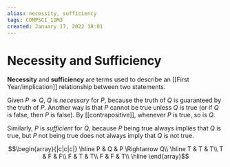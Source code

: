 ```yaml
---
alias: necessity, sufficiency
tags: COMPSCI_1DM3
created: January 17, 2022 18:01
---
```

# Necessity and Sufficiency
**Necessity** and **sufficiency** are terms used to describe an [[First Year/implication]] relationship between two statements. 

Given $P\Rightarrow Q$, $Q$ is *necessary* for $P$, because the truth of $Q$ is guaranteed by the truth of $P$.  Another way is that $P$ cannot be true unless $Q$ is true (or if $Q$ is false, then $P$ is false). By [[contrapositive]], whenever $P$ is true, so is $Q$. 
 
Similarly, $P$ is *sufficient* for $Q$, because $P$ being true always implies that $Q$ is true, but $P$ not being true does not always imply that $Q$ is not true.

$$\begin{array}{|c|c|c|}
\hline
P & Q & P \Rightarrow Q\\
\hline
T & T & T\\
T & F & F\\
F & T & T\\
F & F & T\\
\hline
\end{array}$$